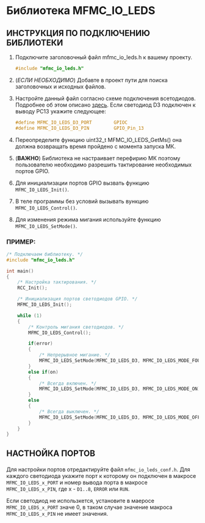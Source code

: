 
# Библиотека MFMC_IO_LEDS

## ИНСТРУКЦИЯ ПО ПОДКЛЮЧЕНИЮ БИБЛИОТЕКИ

1. Подключите заголовочный файл mfmc_io_leds.h к вашему проекту.
	```c
	#include "mfmc_io_leds.h"
	```
2. (_ЕСЛИ НЕОБХОДИМО_) Добавте в проект пути для поиска заголовочных и исходных файлов.
3. Настройте данный файл согласно схеме подключения всетодиодов. Подробнее об этом описано [здесь](#tutorial "Настройка портов").
Если светодиод D3 подключен к выводу PC13 укажите следующее:
	```c
	#define MFMC_IO_LEDS_D3_PORT		GPIOС
	#define MFMC_IO_LEDS_D3_PIN			GPIO_Pin_13
	```
4. Переопределите функцию uint32_t MFMC_IO_LEDS_GetMs() она должна возвращать время 	пройдено с момента запуска МК.

5. (__ВАЖНО__) Библиотека не настраивает перефирию МК поэтому пользователю необходимо разрешить тактирование необходимых портов GPIO.
6. Для инициализации портов GPIO вызвать функцию `MFMC_IO_LEDS_Init()`.
7. В теле программы без условий вызывать вункцию `MFMC_IO_LEDS_Control()`.
8. Для изменения режима мигания используйте функцию `MFMC_IO_LEDS_SetMode()`.

### ПРИМЕР:
```c
/* Подключаем библиотеку. */
#include "mfmc_io_leds.h"

int main()
{
	/* Настройка тактирования. */
	RCC_Init();

	/* Инициализация портов светодиодов GPIO. */
	MFMC_IO_LEDS_Init();

	while (1)
	{
		/* Контроль мигания светодиодов. */
		MFMC_IO_LEDS_Control();

		if(error)
		{
			/* Непрерывное мигание. */
			MFMC_IO_LEDS_SetMode(MFMC_IO_LEDS_D3, MFMC_IO_LEDS_MODE_FOUR_BLINK);
		}
		else if(on)
		{
			/* Всегда включен. */
			MFMC_IO_LEDS_SetMode(MFMC_IO_LEDS_D3, MFMC_IO_LEDS_MODE_ON);
		}
		else
		{
			/* Всегда выключен. */
			MFMC_IO_LEDS_SetMode(MFMC_IO_LEDS_D3, MFMC_IO_LEDS_MODE_OFF);
		}
	}
}
```

## <p id="tutorial">НАСТНОЙКА ПОРТОВ</p>

Для настройки портов отредактируйте файл `mfmc_io_leds_conf.h`. Для каждого светодиода укажите порт к которому он подключен в макросе  `MFMC_IO_LEDS_x_PORT` и номер вывода порта в макросе `MFMC_IO_LEDS_x_PIN`, где x - `D1..8`, `ERROR` или `RUN`.

Если светодиод не использкется, установите в маеросе `MFMC_IO_LEDS_х_PORT` значе 0, в  таком случае значение макроса `MFMC_IO_LEDS_x_PIN` не имеет значения.








